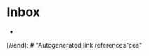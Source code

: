 # Inbox

-

[//begin]: # "Autogenerated link references for markdown compatibility"
[todo]: todo "Todo"

[//end]: # "Autogenerated link references"ces"
